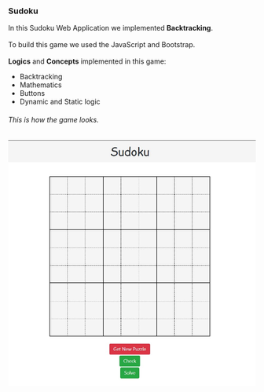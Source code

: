 ### Sudoku
<p> In this Sudoku Web Application we implemented <b>Backtracking</b>.<br><br>
To build this game we used the JavaScript and Bootstrap.<br><br>
<b>Logics</b> and <b>Concepts</b> implemented in this game:<br></p>
<ul>
  <li>Backtracking</li>
  <li>Mathematics</li>
  <li>Buttons</li>
  <li> Dynamic and Static logic</li>
</ul>
    
###### This is how the game looks.
<img src="s1.jpg" alt="Trulli" width="700" height="500"><br><br><br>
